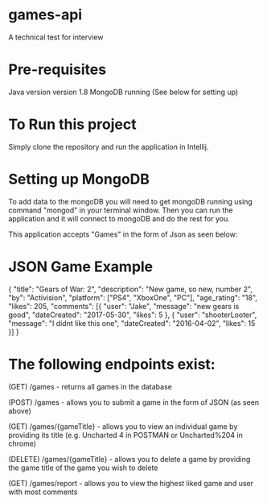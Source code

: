 # games-api
A technical test for interview

# Pre-requisites
Java version version 1.8
MongoDB running (See below for setting up)

# To Run this project
Simply clone the repository and run the application in Intellij.

# Setting up MongoDB
To add data to the mongoDB you will need to get mongoDB running using command "mongod" in your terminal window.
Then you can run the application and it will connect to mongoDB and do the rest for you.

This application accepts "Games" in the form of Json as seen below:
# JSON Game Example
{
	"title": "Gears of War: 2",
        "description": "New game, so new, number 2",
        "by": "Activision",
        "platform": ["PS4", "XboxOne", "PC"],
        "age_rating": "18",
        "likes": 205,
        "comments": [{
            "user": "Jake",
            "message": "new gears is good",
            "dateCreated": "2017-05-30",
            "likes": 5
        }, {
            "user": "shooterLooter",
            "message": "I didnt like this one",
            "dateCreated": "2016-04-02",
            "likes": 15
        }]
}

# The following endpoints exist:

(GET) /games - returns all games in the database

(POST) /games - allows you to submit a game in the form of JSON (as seen above)

(GET) /games/{gameTitle} - allows you to view an individual game by providing its title (e.g. Uncharted 4 in POSTMAN or        Uncharted%204 in chrome)

(DELETE) /games/{gameTitle} - allows you to delete a game by providing the game title of the game you wish to delete

(GET) /games/report - allows you to view the highest liked game and user with most comments
